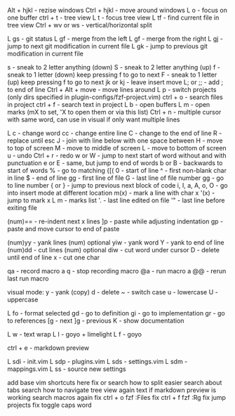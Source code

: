 Alt + hjkl - rezise windows
Ctrl + hjkl - move around windows
L o - focus on one buffer
ctrl + t - tree view
L t - focus tree view
L tf - find current file in tree view
Ctrl + wv or ws - vertical/horizontal split

L gs - git status
L gf - merge from the left
L gf - merge from the right
L gj - jump to next git modification in current file
L gk - jump to previous git modification in current file

s - sneak to 2 letter anything (down)
S - sneak to 2 letter anything (up)
f - sneak to 1 letter (down) keep pressing f to go to next
F - sneak to 1 letter (up) keep pressing f to go to next
jk or kj - leave insert move
L; or ;; - add ; to end of line
Ctrl + Alt + move - move lines around
L p - switch projects (only dirs specified in plugin-configs/fzf-project.vim)
ctrl + o - search files in project
ctrl + f - search text in project
L b - open buffers
L m - open marks (mX to set, 'X to open them or via this list)
Ctrl + n - multiple cursor with same word, can use in visual if only want multiple lines

L c - change word
cc - change entire line
C - change to the end of line
R - replace until esc
J - join with line below with one space between
H - move to top of screen
M - move to middle of screen
L - move to bottom of screen
u - undo
Ctrl + r - redo
w or W - jump to next start of word without and with punctuation
e or E - same, but jump to end of words
b or B - backwards to start of words
% - go to matching {[(
0 - start of line
^ - first non-blank char in line
$ - end of line
gg - first line of file
G - last line of file
number gg - go to line number
{ or } - jump to previous next block of code
i, I, a, A, o, O - go into insert mode at different location
m(x) - mark a line with char x
'(x) - jump to mark x
L m - marks list
'. - last line edited on file
'" - last line before exiting file

(num)== - re-indent next x lines
]p - paste while adjusting indentation
gp - paste and move cursor to end of paste

(num)yy - yank lines (num) optional
yiw - yank word
Y - yank to end of line
(num)dd - cut lines (num) optional
diw - cut word under cursor
D - delete until end of line
x - cut one char

qa - record macro a
q - stop recording macro
@a - run macro a
@@ - rerun last run macro

visual mode:
y - yank (copy)
d - delete
~ - switch case
u - lowercase
U - uppercase

L fo - format selected
gd - go to definition
gi - go to implementation
gr - go to references
[g - next
]g - previous
K - show documentation

L w - text wrap
L l - goyo + limelight
L f - goyo

ctrl + e - markdown preview

L sdi - init.vim
L sdp - plugins.vim
L sds - settings.vim
L sdm - mappings.vim
L ss - source new settings

add base vim shortcuts here
fix or search how to split easier
search about tabs
search how to navigate tree view again
text if markdown preview is working
search macros again
fix ctrl + o fzf :Files
fix ctrl + f fzf :Rg
fix jump projects
fix toggle caps word

